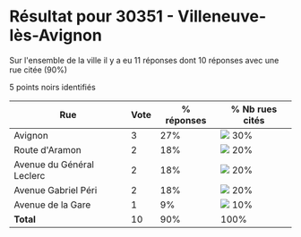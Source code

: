 # Résultat pour 30351 - Villeneuve-lès-Avignon

Sur l'ensemble de la ville il y a eu 11 réponses dont 10 réponses avec une rue citée (90%)

5 points noirs identifiés

| Rue | Vote | % réponses | % Nb rues cités|
|-----|------|------------|----------------|
| Avignon | 3 | 27% | <img src="../../img/bar_30.gif" />&nbsp;30%|
| Route d'Aramon | 2 | 18% | <img src="../../img/bar_20.gif" />&nbsp;20%|
| Avenue du Général Leclerc | 2 | 18% | <img src="../../img/bar_20.gif" />&nbsp;20%|
| Avenue Gabriel Péri | 2 | 18% | <img src="../../img/bar_20.gif" />&nbsp;20%|
| Avenue de la Gare | 1 | 9% | <img src="../../img/bar_10.gif" />&nbsp;10%|
| **Total** | 10 | 90% | 100%|
